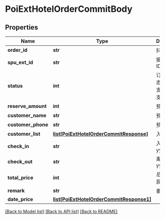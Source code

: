 # PoiExtHotelOrderCommitBody

## Properties
Name | Type | Description | Notes
------------ | ------------- | ------------- | -------------
**order_id** | **str** | 抖音订单号 | 
**spu_ext_id** | **str** | 接入方房型ID | 
**status** | **int** | 订单支付状态。0 - 未支付, 1 - 已支付 | 
**reserve_amount** | **int** | 预定数量 | 
**customer_name** | **str** | 预订人姓名 | 
**customer_phone** | **str** | 预订人电话 | 
**customer_list** | [**list[PoiExtHotelOrderCommitResponse]**](PoiExtHotelOrderCommitResponse.md) | 入住人列表 | [optional] 
**check_in** | **str** | 入住时间 yyyyMMdd | 
**check_out** | **str** | 离店时间 yyyyMMdd | 
**total_price** | **int** | 总价, 单位人民币分 | 
**remark** | **str** | 备注 | [optional] 
**date_price** | [**list[PoiExtHotelOrderCommitResponse1]**](PoiExtHotelOrderCommitResponse1.md) |  | [optional] 

[[Back to Model list]](../README.md#documentation-for-models) [[Back to API list]](../README.md#documentation-for-api-endpoints) [[Back to README]](../README.md)

